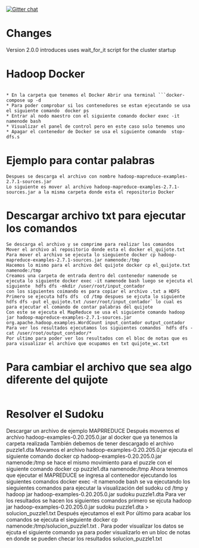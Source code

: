 [![Gitter chat](https://badges.gitter.im/gitterHQ/gitter.png)](https://gitter.im/big-data-europe/Lobby)

# Changes

Version 2.0.0 introduces uses wait_for_it script for the cluster startup

# Hadoop Docker
```

* En la carpeta que tenemos el Docker Abrir una terminal ```docker-compose up -d
* Para poder comprobar si los contenedores se estan ejecutando se usa el siguiente comando  docker ps
* Entrar al nodo maestro con el siguiente comando docker exec -it namenode bash
* Visualizar el panel de control pero en este caso solo tenemos uno
* Apagar el contenedor de Docker se usa el siguiente comando  stop-dfs.s
```

# Ejemplo para contar palabras
``` primero se descarga el archivo .jar
Despues se descarga el archivo con nombre hadoop-mapreduce-examples-2.7.1-sources.jar
Lo siguiente es mover al archivo hadoop-mapreduce-examples-2.7.1-sources.jar a la misma carpeta donde esta el repositorio Docker
```
# Descargar archivo txt para ejecutar los comandos
```
Se descarga el archivo y se comprime para realizar los comandos
Mover el archivo al repositorio donde esta el docker el_quijote.txt
Para mover el archivo se ejecuta lo sieguiente docker cp hadoop-mapreduce-examples-2.7.1-sources.jar namenode:/tmp
Hacemos lo mismo para el archivo del quijote docker cp el_quijote.txt namenode:/tmp
Creamos una carpeta de entrada dentro del contenedor namenode se ejecuta lo siguiente docker exec -it namenode bash luego se ejecuta el siguiente  hdfs dfs -mkdir /user/root/input_contador
con los siguientes coimando es para copiar el archivo .txt a HDFS
Primero se ejecuta hdfs dfs  cd /tmp despues se ejcuta lo siguiente hdfs dfs -put el_quijote.txt /user/root/input_contador` lo cual es para ejecutar el comando de contar palabras del quijote
Con este se ejecuta el MapReduce se usa el siguiente comando hadoop jar hadoop-mapreduce-examples-2.7.1-sources.jar org.apache.hadoop.examples.WordCount input_contador output_contador
Para ver los resultados ejecutamos los siguientes comandos  hdfs dfs -cat /user/root/output_contador/*
Por ultimo para poder ver los resultados con el bloc de notas que es para visualizar el archivo que ocupamos en txt quijote_wc.txt
```
# Para cambiar el archivo que sea algo diferente del quijote
```Se ocupa todos los mismos comandos solo se empieza a tener cambios es en buscar otro archivo para poder leer un diferente archivo y tener el mismo proceso con todos los comandos
```

# Resolver el Sudoku
Descargar un archivo de ejemplo MAPRREDUCE
Después movemos el archivo hadoop-examples-0.20.205.0.jar al docker que ya tenemos la carpeta realizada
También debemos de tener descargado el archivo puzzle1.dta
Movamos el archivo hadoop-examples-0.20.205.0.jar  ejecuta el siguiente comando docker cp hadoop-examples-0.20.205.0.jar namenode:/tmp 
se hace el mismo movimiento para el puzzle con el siguiente comando docker cp puzzle1.dta namenode:/tmp
Ahora tenemos que ejecutar el MAPREDUCE se ingresa al contenedor ejecutando los siguientes comandos  docker exec -it namenode bash
se va ejecutando los sieguientes comandos para ejecutar la visualización del sudoku cd /tmp y hadoop jar hadoop-examples-0.20.205.0.jar sudoku puzzle1.dta
Para ver los resultados se hacen los siguientes comandos primero se ejcuta hadoop jar hadoop-examples-0.20.205.0.jar sudoku puzzle1.dta > solucion_puzzle1.txt
Después ejecutamos el exit
Por último para acabar los comandos se ejecuta el sieguiente docker cp namenode:/tmp/solucion_puzzle1.txt .
Para poder visualizar los datos se ejcuta el siguiente comando ya para poder visualizarlo en un bloc de notas en donde se pueden checar los resultados solucion_puzzle1.txt
